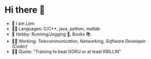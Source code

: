 # Hi there 👋
- 👋 I am *Lam*
- 👨‍🎓 Languages: C/C**, java, python, matlab
- 🌻 Hobby: Running/Jogging 🏃, Books 📚.
- 👨‍💻️ Working: *Telecommunication, Networking, Software Developer (Coder)*
- 🤷‍♀️ Quote: "Training to beat GOKU or at least KRILLIN"
<!--
**ngld0/ngld0** is a ✨ _special_ ✨ repository because its `README.md` (this file) appears on your GitHub profile.

Here are some ideas to get you started:

- 🔭 I’m currently working on ...
- 🌱 I’m currently learning ...
- 👯 I’m looking to collaborate on ...
- 🤔 I’m looking for help with ...
- 💬 Ask me about ...
- 📫 How to reach me: ...
- 😄 Pronouns: ...
- ⚡ Fun fact: ...
-->

